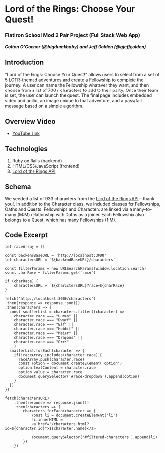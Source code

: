 # Lord of the Rings: Choose Your Quest!
### Flatiron School Mod 2 Pair Project (Full Stack Web App)
##### Colton O'Connor (@bigdumbbaby) and Jeff Golden (@gjeffgolden)



## Introduction
"Lord of the Rings: Choose Your Quest!" allows users to select from a set of 5 LOTR-themed adventures and create a Fellowship to complete the journey. A user can name the Fellowship whatever they want, and then choose from a list of 700+ characters to add to their party. Once their team is set, the user can launch the quest. The final page includes embedded video and audio, an image unique to that adventure, and a pass/fail message based on a simple algorithm.

## Overview Video
* [YouTube Link](https://www.youtube.com/watch?v=KUpJMC6Fd4g&feature=youtu.be)

## Technologies

1. Ruby on Rails (backend)
2. HTML/CSS/JavaScript (frontend)
3. [Lord of the Rings API](https://the-one-api.dev/)

## Schema
We seeded a list of 933 characters from the [Lord of the Rings API](https://the-one-api.dev/)—thank you!. In addition to the Character class, we included classes for Fellowships, Oaths and Quests. Fellowships and Characters are linked via a many-to-many (M:M) relationship with Oaths as a joiner. Each Fellowship also belongs to a Quest, which has many Fellowships (1:M).

## Code Excerpt
```
let raceArray = []

const backendBaseURL = 'http://localhost:3000'
let charactersURL = `${backendBaseURL}/characters`

const filterParams = new URLSearchParams(window.location.search)
const charRace = filterParams.get('race')

if (charRace) {
    charactersURL = `${charactersURL}?race=${charRace}`
}

fetch('http://localhost:3000/characters')
.then(response => response.json())
.then(characters => {
  const smallerList = characters.filter((character) => 
    character.race === "Human" ||
    character.race === "Dwarf" ||
    character.race === "Elf" ||
    character.race === "Hobbit" ||
    character.race === "Maiar" ||
    character.race === "Dragons" ||
    character.race === "Orcs"
    )
  smallerList.forEach(character => {
    if(!raceArray.includes(character.race)){
      raceArray.push(character.race)
      const option = document.createElement('option')
      option.textContent = character.race
      option.value = character.race
      document.querySelector('#race-dropdown').append(option)
    }
  })
})

fetch(charactersURL)
    .then(response => response.json())
    .then(characters => {
        characters.forEach(character => {
            const li = document.createElement('li')
            li.innerHTML = `
            <a href="/characters.html?id=${character.id}">${character.name}</a>
            `
            document.querySelector('#filtered-characters').append(li)
        })
    })
```